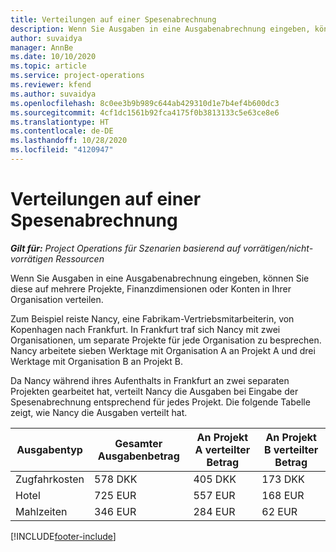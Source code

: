 ```yaml
---
title: Verteilungen auf einer Spesenabrechnung
description: Wenn Sie Ausgaben in eine Ausgabenabrechnung eingeben, können Sie diese auf mehrere Projekte, juristische Personen oder Konten in Ihrer Organisation verteilen.
author: suvaidya
manager: AnnBe
ms.date: 10/10/2020
ms.topic: article
ms.service: project-operations
ms.reviewer: kfend
ms.author: suvaidya
ms.openlocfilehash: 8c0ee3b9b989c644ab429310d1e7b4ef4b600dc3
ms.sourcegitcommit: 4cf1dc1561b92fca4175f0b3813133c5e63ce8e6
ms.translationtype: HT
ms.contentlocale: de-DE
ms.lasthandoff: 10/28/2020
ms.locfileid: "4120947"
---
```

# <a name="distributions-on-an-expense-report"></a>Verteilungen auf einer Spesenabrechnung

_**Gilt für:** Project Operations für Szenarien basierend auf vorrätigen/nicht-vorrätigen Ressourcen_

Wenn Sie Ausgaben in eine Ausgabenabrechnung eingeben, können Sie diese auf mehrere Projekte, Finanzdimensionen oder Konten in Ihrer Organisation verteilen.

Zum Beispiel reiste Nancy, eine Fabrikam-Vertriebsmitarbeiterin, von Kopenhagen nach Frankfurt. In Frankfurt traf sich Nancy mit zwei Organisationen, um separate Projekte für jede Organisation zu besprechen. Nancy arbeitete sieben Werktage mit Organisation A an Projekt A und drei Werktage mit Organisation B an Projekt B.

Da Nancy während ihres Aufenthalts in Frankfurt an zwei separaten Projekten gearbeitet hat, verteilt Nancy die Ausgaben bei Eingabe der Spesenabrechnung entsprechend für jedes Projekt. Die folgende Tabelle zeigt, wie Nancy die Ausgaben verteilt hat.

| Ausgabentyp | Gesamter Ausgabenbetrag | An Projekt A verteilter Betrag | An Projekt B verteilter Betrag |
|--------------|----------------------|---------------------------------|---------------------------------|
| Zugfahrkosten   | 578 DKK              | 405 DKK                         | 173 DKK                         |
| Hotel        | 725 EUR              | 557 EUR                         | 168 EUR                         |
| Mahlzeiten        | 346 EUR              | 284 EUR                         | 62 EUR                          |


[!INCLUDE[footer-include](../includes/footer-banner.md)]
